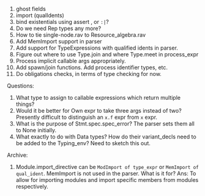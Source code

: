 1. ghost fields
2. import (qualIdents)
3. bind existentials using assert , or `:|`?
4. Do we need Rep types any more?
5. How to tie single-node.rav to Resource_algebra.rav
6. Add MemImport support in parser
7. Add support for TypeExpressions with qualified idents in parser.
8. Figure out where to use Type.join and where Type.meet in process_expr
9. Process implicit callable args appropriately.
10. Add spawn/join functions. Add process identifier types, etc.
11. Do obligations checks, in terms of type checking for now.


Questions:
1. What type to assign to callable expressions which return multiple things?
2. Would it be better for Own expr to take three args instead of two? Presently difficult to distinguish an `x.f` expr from `x` expr.
3. What is the purpose of Stmt.spec.spec_error? The parser sets them all to None initially.
4. What exactly to do with Data types? How do their variant_decls need to be added to the Typing_env? Need to sketch this out.

Archive:
1. Module.import_directive can be `ModImport of type_expr` or `MemImport of qual_ident`. MemImport is not used in the parser. What is it for?
Ans: To allow for importing modules and import specific members from modules respectively.